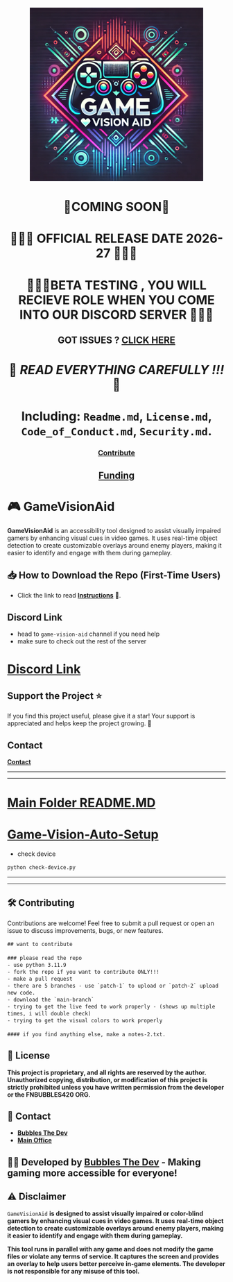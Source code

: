 <p align="center">
  <img src="https://github.com/FNBUBBLES420-ORG/game-vision-aid/blob/main/banner/Game_Vision_Aid.png" alt="Game Vision Aid Banner" width="400"/>
</p>


<div align="center">


# **🚨COMING SOON🚨**
# **🚨🚨🚨 OFFICIAL RELEASE DATE 2026-27 🚨🚨🚨**
# **🚨🚨🚨BETA TESTING , YOU WILL RECIEVE ROLE WHEN YOU COME INTO OUR DISCORD SERVER 🚨🚨🚨**
## GOT ISSUES ? [CLICK HERE](https://github.com/FNBUBBLES420-ORG/game-vision-aid/blob/main/GOT-ISSUES%3F.MD)

# **🛑** ***READ EVERYTHING CAREFULLY !!!*** **🛑**

# **Including**: `Readme.md`, `License.md`, `Code_of_Conduct.md`, `Security.md`.

### **[Contribute](https://github.com/FNBUBBLES420-ORG/game-vision-aid/blob/main/CONTRIBUTING.md)**

## [Funding](https://github.com/FNBUBBLES420-ORG/game-vision-aid/blob/main/.github/FUNDING.yml)

</div>

# 🎮 GameVisionAid

**GameVisionAid** is an accessibility tool designed to assist visually impaired gamers by enhancing visual cues in video games. It uses real-time object detection to create customizable overlays around enemy players, making it easier to identify and engage with them during gameplay.

## 📥 How to Download the Repo (First-Time Users)
- Click the link to read [**Instructions**](https://www.gitprojects.fnbubbles420.org/how-to-download-repos) 📄.

## Discord Link
- head to `game-vision-aid` channel if you need help
- make sure to check out the rest of the server
# **[Discord Link](https://discord.gg/bjbmWaP5p8)**

## Support the Project ⭐
If you find this project useful, please give it a star! Your support is appreciated and helps keep the project growing. 🌟

## Contact 
**[Contact](https://github.com/FNBUBBLES420-ORG/game-vision-aid/blob/main/Contact.md)**

---
---

# [Main Folder README.MD](https://github.com/FNBUBBLES420-ORG/game-vision-aid/blob/main/Main/readme.md)
# [Game-Vision-Auto-Setup](https://github.com/FNBUBBLES420-ORG/game-vision-aid/tree/main/Game-Vision-Auto-Setup)


- check device 
```bash
python check-device.py
```

---
---
## 🛠️ Contributing
Contributions are welcome! Feel free to submit a pull request or open an issue to discuss improvements, bugs, or new features.
```
## want to contribute

### please read the repo
- use python 3.11.9
- fork the repo if you want to contribute ONLY!!!
- make a pull request
- there are 5 branches - use `patch-1` to upload or `patch-2` upload new code. 
- download the `main-branch`
- trying to get the live feed to work properly - (shows up multiple times, i will double check)
- trying to get the visual colors to work properly 

#### if you find anything else, make a notes-2.txt.
```
## 📜 License
**This project is proprietary, and all rights are reserved by the author. Unauthorized copying, distribution, or modification of this project is strictly prohibited unless you have written permission from the developer or the FNBUBBLES420 ORG.**

## 📧 Contact
- **[Bubbles The Dev](https://github.com/FNBUBBLES420-ORG/game-vision-aid/blob/main/Contact.md)**
- **[Main Office](https://github.com/FNBUBBLES420-ORG/game-vision-aid/blob/main/Contact.md)**

## 👨‍💻 Developed by [Bubbles The Dev](https://github.com/kernferm) - Making gaming more accessible for everyone!

## ⚠️ Disclaimer
`GameVisionAid` **is designed to assist visually impaired or color-blind gamers by enhancing visual cues in video games. It uses real-time object detection to create customizable overlays around enemy players, making it easier to identify and engage with them during gameplay.**

**This tool runs in parallel with any game and does not modify the game files or violate any terms of service. It captures the screen and provides an overlay to help users better perceive in-game elements. The developer is not responsible for any misuse of this tool.**
